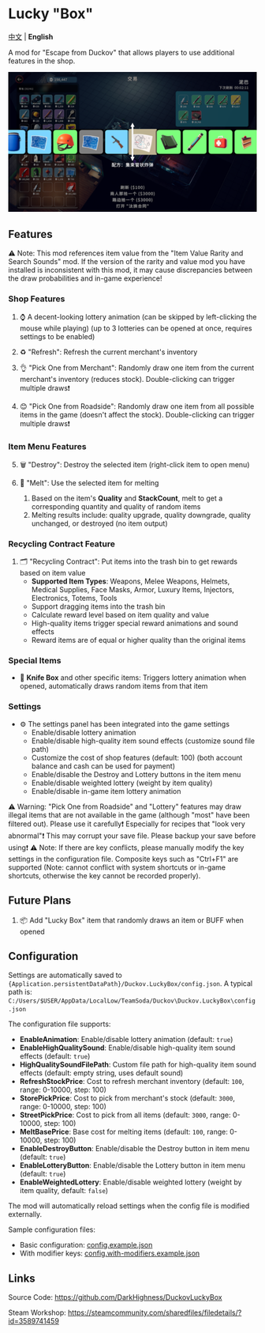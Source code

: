 # Lucky "Box"

[中文](README.md) | **English**

A mod for "Escape from Duckov" that allows players to use additional features in the shop.

![Screenshot](imgs/Screenshot.png)

## Features

⚠️ Note: This mod references item value from the "Item Value Rarity and Search Sounds" mod. If the version of the rarity and value mod you have installed is inconsistent with this mod, it may cause discrepancies between the draw probabilities and in-game experience!

### Shop Features

1. ⌚ A decent-looking lottery animation (can be skipped by left-clicking the mouse while playing) (up to 3 lotteries can be opened at once, requires settings to be enabled)

2. ♻️ "Refresh": Refresh the current merchant's inventory

3. 👌 "Pick One from Merchant": Randomly draw one item from the current merchant's inventory (reduces stock). Double-clicking can trigger multiple draws❗

4. 😊 "Pick One from Roadside": Randomly draw one item from all possible items in the game (doesn't affect the stock). Double-clicking can trigger multiple draws❗

### Item Menu Features

5. 🗑️ "Destroy": Destroy the selected item (right-click item to open menu)

6. 🎰 "Melt": Use the selected item for melting
   1. Based on the item's **Quality** and **StackCount**, melt to get a corresponding quantity and quality of random items
   2. Melting results include: quality upgrade, quality downgrade, quality unchanged, or destroyed (no item output)

### Recycling Contract Feature

1. 🗂️ "Recycling Contract": Put items into the trash bin to get rewards based on item value
   - **Supported Item Types**: Weapons, Melee Weapons, Helmets, Medical Supplies, Face Masks, Armor, Luxury Items, Injectors, Electronics, Totems, Tools
   - Support dragging items into the trash bin
   - Calculate reward level based on item quality and value
   - High-quality items trigger special reward animations and sound effects
   - Reward items are of equal or higher quality than the original items

### Special Items

- 🎁 **Knife Box** and other specific items: Triggers lottery animation when opened, automatically draws random items from that item

### Settings

- ⚙️ The settings panel has been integrated into the game settings
  - Enable/disable lottery animation
  - Enable/disable high-quality item sound effects (customize sound file path)
  - Customize the cost of shop features (default: 100) (both account balance and cash can be used for payment)
  - Enable/disable the Destroy and Lottery buttons in the item menu
  - Enable/disable weighted lottery (weight by item quality)
  - Enable/disable in-game item lottery animation

⚠️ Warning: "Pick One from Roadside" and "Lottery" features may draw illegal items that are not available in the game (although "most" have been filtered out). Please use it carefully❗ Especially for recipes that "look very abnormal"❗ This may corrupt your save file. Please backup your save before using❗
⚠️ Note: If there are key conflicts, please manually modify the key settings in the configuration file. Composite keys such as "Ctrl+F1" are supported (Note: cannot conflict with system shortcuts or in-game shortcuts, otherwise the key cannot be recorded properly).

## Future Plans

1. 📦 Add "Lucky Box" item that randomly draws an item or BUFF when opened

## Configuration

Settings are automatically saved to `{Application.persistentDataPath}/Duckov.LuckyBox/config.json`. A typical path is: `C:/Users/$USER/AppData/LocalLow/TeamSoda/Duckov\Duckov.LuckyBox\config.json`

The configuration file supports:

- **EnableAnimation**: Enable/disable lottery animation (default: `true`)
- **EnableHighQualitySound**: Enable/disable high-quality item sound effects (default: `true`)
- **HighQualitySoundFilePath**: Custom file path for high-quality item sound effects (default: empty string, uses default sound)
 - **RefreshStockPrice**: Cost to refresh merchant inventory (default: `100`, range: 0-10000, step: 100)
 - **StorePickPrice**: Cost to pick from merchant's stock (default: `3000`, range: 0-10000, step: 100)
 - **StreetPickPrice**: Cost to pick from all items (default: `3000`, range: 0-10000, step: 100)
 - **MeltBasePrice**: Base cost for melting items (default: `100`, range: 0-10000, step: 100)
 - **EnableDestroyButton**: Enable/disable the Destroy button in item menu (default: `true`)
 - **EnableLotteryButton**: Enable/disable the Lottery button in item menu (default: `true`)
 - **EnableWeightedLottery**: Enable/disable weighted lottery (weight by item quality, default: `false`)

The mod will automatically reload settings when the config file is modified externally.

Sample configuration files:

- Basic configuration: [config.example.json](config.example.json)
- With modifier keys: [config.with-modifiers.example.json](config.with-modifiers.example.json)

## Links

Source Code: <https://github.com/DarkHighness/DuckovLuckyBox>

Steam Workshop: <https://steamcommunity.com/sharedfiles/filedetails/?id=3589741459>
